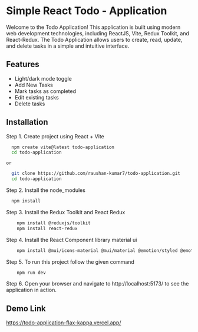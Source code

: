 # Simple React Todo - Application

Welcome to the Todo Application! This application is built using modern web development technologies, including ReactJS, Vite, Redux Toolkit, and React-Redux. The Todo Application allows users to create, read, update, and delete tasks in a simple and intuitive interface.

## Features

- Light/dark mode toggle
- Add New Tasks
- Mark tasks as completed
- Edit existing tasks
- Delete tasks

## Installation

Step 1. Create project using React + Vite

```bash
  npm create vite@latest todo-application
  cd todo-application
```

    or
  ```bash
    git clone https://github.com/raushan-kumar7/todo-application.git
    cd todo-application
  ``` 

Step 2. Install the node_modules

```bash
  npm install
```

Step 3. Install the Redux Toolkit and React Redux

```bash
    npm install @reduxjs/toolkit
    npm install react-redux
```

Step 4. Install the React Component library material ui

```bash
    npm install @mui/icons-material @mui/material @emotion/styled @emotion/react
```

Step 5. To run this project follow the given command

```bash
    npm run dev
```

Step 6. Open your browser and navigate to http://localhost:5173/ to see the application in action.


## Demo Link
  https://todo-application-flax-kappa.vercel.app/